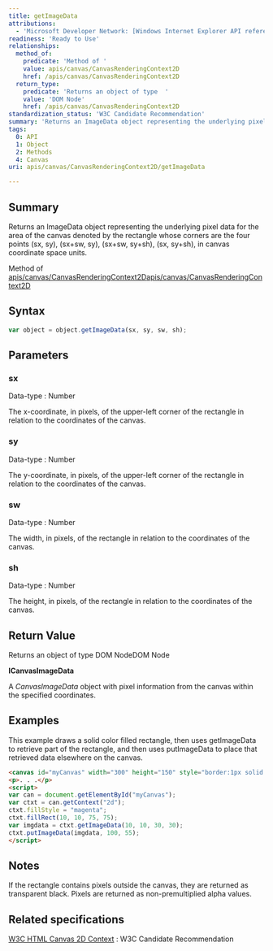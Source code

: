```yaml
---
title: getImageData
attributions:
  - 'Microsoft Developer Network: [Windows Internet Explorer API reference Article](http://msdn.microsoft.com/en-us/library/ie/hh828809%28v=vs.85%29.aspx)'
readiness: 'Ready to Use'
relationships:
  method_of:
    predicate: 'Method of '
    value: apis/canvas/CanvasRenderingContext2D
    href: /apis/canvas/CanvasRenderingContext2D
  return_type:
    predicate: 'Returns an object of type  '
    value: 'DOM Node'
    href: /apis/canvas/CanvasRenderingContext2D
standardization_status: 'W3C Candidate Recommendation'
summary: 'Returns an ImageData object representing the underlying pixel data for the area of the canvas denoted by the rectangle whose corners are the four points (sx, sy), (sx+sw, sy), (sx+sw, sy+sh), (sx, sy+sh), in canvas coordinate space units.'
tags:
  0: API
  1: Object
  2: Methods
  4: Canvas
uri: apis/canvas/CanvasRenderingContext2D/getImageData

---
```

## <span>Summary</span>

Returns an ImageData object representing the underlying pixel data for the area of the canvas denoted by the rectangle whose corners are the four points (sx, sy), (sx+sw, sy), (sx+sw, sy+sh), (sx, sy+sh), in canvas coordinate space units.

Method of [apis/canvas/CanvasRenderingContext2D](/apis/canvas/CanvasRenderingContext2D)[apis/canvas/CanvasRenderingContext2D](/apis/canvas/CanvasRenderingContext2D)

## <span>Syntax</span>

``` js
var object = object.getImageData(sx, sy, sw, sh);
```

## <span>Parameters</span>

### <span>sx</span>

 Data-type
:   Number

 The x-coordinate, in pixels, of the upper-left corner of the rectangle in relation to the coordinates of the canvas.

### <span>sy</span>

 Data-type
:   Number

 The y-coordinate, in pixels, of the upper-left corner of the rectangle in relation to the coordinates of the canvas.

### <span>sw</span>

 Data-type
:   Number

 The width, in pixels, of the rectangle in relation to the coordinates of the canvas.

### <span>sh</span>

 Data-type
:   Number

 The height, in pixels, of the rectangle in relation to the coordinates of the canvas.

## <span>Return Value</span>

Returns an object of type DOM NodeDOM Node

**ICanvasImageData**

A *CanvasImageData* object with pixel information from the canvas within the specified coordinates.

## <span>Examples</span>

This example draws a solid color filled rectangle, then uses getImageData to retrieve part of the rectangle, and then uses putImageData to place that retrieved data elsewhere on the canvas.

``` html
<canvas id="myCanvas" width="300" height="150" style="border:1px solid blue;"></canvas>
<p>. . .</p>
<script>
var can = document.getElementById("myCanvas");
var ctxt = can.getContext("2d");
ctxt.fillStyle = "magenta";
ctxt.fillRect(10, 10, 75, 75);
var imgdata = ctxt.getImageData(10, 10, 30, 30);
ctxt.putImageData(imgdata, 100, 55);
</script>
```

## <span>Notes</span>

If the rectangle contains pixels outside the canvas, they are returned as transparent black. Pixels are returned as non-premultiplied alpha values.

## <span>Related specifications</span>

[W3C HTML Canvas 2D Context](http://www.w3.org/TR/2dcontext/)
:   W3C Candidate Recommendation
